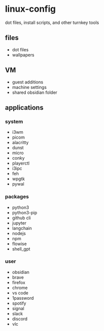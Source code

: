 # linux-config
dot files, install scripts, and other turnkey tools

## files
- dot files
- wallpapers

## VM
- guest additions
- machine settings
- shared obsidian folder

## applications
### system
- i3wm
- picom
- alacritty
- dunst
- micro
- conky
- playerctl
- i3ipc
- feh
- wpgtk
- pywal

### packages
- python3
- python3-pip
- github cli
- jupyter
- langchain
- nodejs
- npm
- flowise
- shell_gpt

### user
- obsidian
- brave
- firefox
- chrome
- vs code
- 1password
- spotify
- signal
- slack
- discord
- vlc

